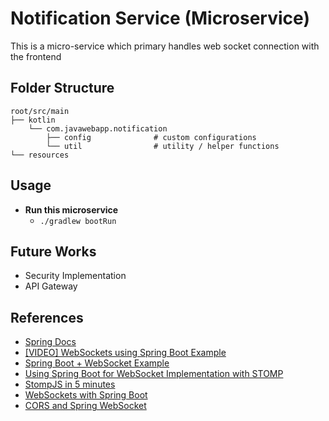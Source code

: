# Notification Service  (Microservice)

This is a micro-service which primary handles web socket connection with the frontend

## Folder Structure

```
root/src/main
├── kotlin
    └── com.javawebapp.notification
        ├── config              # custom configurations
        └── util                # utility / helper functions
└── resources                 
```

## Usage

- **Run this microservice**
    - `./gradlew bootRun`

## Future Works

- Security Implementation
- API Gateway


## References
- [Spring Docs](HELP.md)
- [[VIDEO] WebSockets using Spring Boot Example](https://www.youtube.com/watch?v=OK2Fn6k7pwo)
- [Spring Boot + WebSocket Example](https://www.devglan.com/spring-boot/spring-boot-websocket-example)
- [Using Spring Boot for WebSocket Implementation with STOMP](https://www.toptal.com/java/stomp-spring-boot-websocket)
- [StompJS in 5 minutes](https://medium.com/@debanjanamaitra/stomp-js-in-5-minutes-30ebfb9d6e9a)
- [WebSockets with Spring Boot](https://blog.joshmlwood.com/websockets-with-spring-boot/)
- [CORS and Spring WebSocket](https://stackoverflow.com/questions/47239476/cors-and-spring-websocket)
